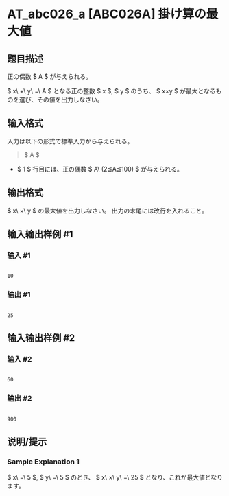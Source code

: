 # AT_abc026_a [ABC026A] 掛け算の最大値

## 题目描述

[problemUrl]: https://atcoder.jp/contests/abc026/tasks/abc026_a

正の偶数 $ A $ が与えられる。

$ x\ +\ y\ =\ A $ となる正の整数 $ x $, $ y $ のうち、 $ x×y $ が最大となるものを選び、その値を出力しなさい。

## 输入格式

入力は以下の形式で標準入力から与えられる。

> $ A $

- $ 1 $ 行目には、正の偶数 $ A\ (2≦A≦100) $ が与えられる。

## 输出格式

$ x\ ×\ y $ の最大値を出力しなさい。 出力の末尾には改行を入れること。

## 输入输出样例 #1

### 输入 #1

```
10
```

### 输出 #1

```
25
```

## 输入输出样例 #2

### 输入 #2

```
60
```

### 输出 #2

```
900
```

## 说明/提示

### Sample Explanation 1

$ x\ =\ 5 $, $ y\ =\ 5 $ のとき、 $ x\ ×\ y\ =\ 25 $ となり、これが最大値となります。